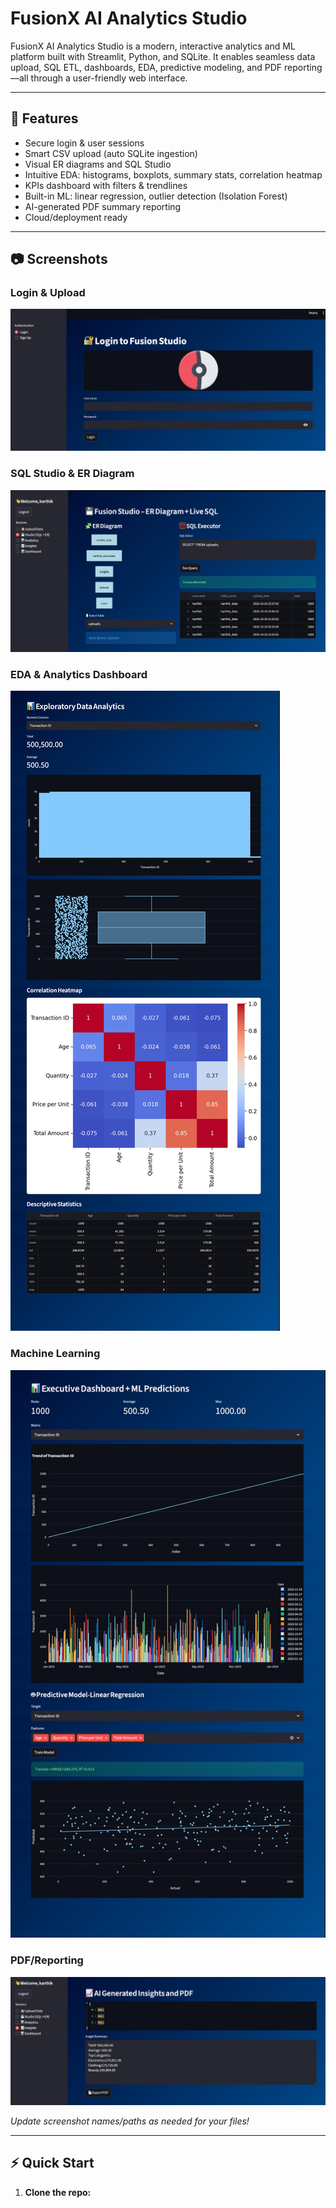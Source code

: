 # FusionX AI Analytics Studio

FusionX AI Analytics Studio is a modern, interactive analytics and ML platform built with Streamlit, Python, and SQLite. It enables seamless data upload, SQL ETL, dashboards, EDA, predictive modeling, and PDF reporting—all through a user-friendly web interface.

---

## 🚀 Features

- Secure login & user sessions
- Smart CSV upload (auto SQLite ingestion)
- Visual ER diagrams and SQL Studio
- Intuitive EDA: histograms, boxplots, summary stats, correlation heatmap
- KPIs dashboard with filters & trendlines
- Built-in ML: linear regression, outlier detection (Isolation Forest)
- AI-generated PDF summary reporting
- Cloud/deployment ready

---

## 📷 Screenshots

### Login & Upload
![Login](screenshots/login.jpeg)

### SQL Studio & ER Diagram
![SQL Studio](screenshots/ER+live_sql.jpeg)


### EDA & Analytics Dashboard
![Analytics](screenshots/Data_analytics.jpeg)

### Machine Learning
![ML Predictions](screenshots/excecutive_dashboard+ML_predictions.jpeg)

### PDF/Reporting
![PDF Export](screenshots/ai_generated_insights.jpeg)

_Update screenshot names/paths as needed for your files!_

---

## ⚡ Quick Start

1. **Clone the repo:**
